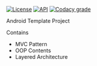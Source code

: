 [![License](https://img.shields.io/badge/License-Apache%202.0-blue.svg)](https://opensource.org/licenses/Apache-2.0)
[![API](https://img.shields.io/badge/API-23%2B-red.svg?style=flat)](https://android-arsenal.com/api?level=23)
[![Codacy grade](https://img.shields.io/codacy/grade/2ded28d985d04720b704d42cea8a1ff1)](https://app.codacy.com/gh/batdemirorg/android.batdemir.template.project/dashboard)

Android Template Project

Contains
* MVC Pattern
* OOP Contents
* Layered Architecture

